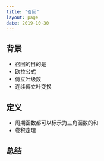 ```yaml
---
title: "召回"
layout: page
date: 2019-10-30
---
```


## 背景

- 召回的目的是
- 欧拉公式
- 傅立叶级数
- 连续傅立叶变换

## 定义

- 周期函数都可以标示为三角函数的和
- 卷积定理


    
## 总结

